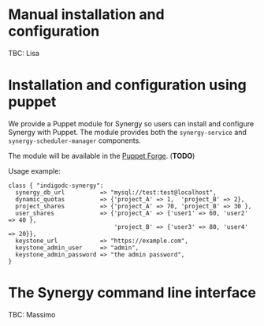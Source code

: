 
# Manual installation and configuration

TBC: Lisa



# Installation and configuration using puppet

We provide a Puppet module for Synergy so users can install and configure Synergy with Puppet.
The module provides both the `synergy-service` and `synergy-scheduler-manager` components.

The module will be available in the [Puppet Forge](https://forge.puppet.com/). (**TODO**)

Usage example:
```puppet
class { "indigodc-synergy":
  synergy_db_url          => "mysql://test:test@localhost",
  dynamic_quotas          => {'project_A' => 1,  'project_B' => 2},
  project_shares          => {'project_A' => 70, 'project_B' => 30 },
  user_shares             => {'project_A' => {'user1' => 60, 'user2' => 40 },
                              'project_B' => {'user3' => 80, 'user4' => 20}},
  keystone_url            => "https://example.com",
  keystone_admin_user     => "admin",
  keystone_admin_password => "the admin password",
}
```

# The Synergy command line interface

TBC: Massimo